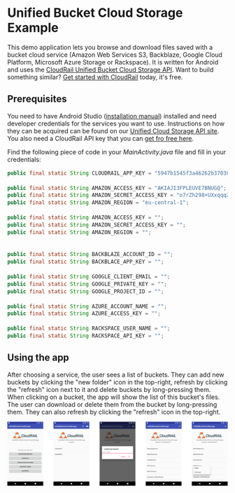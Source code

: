 # Unified Bucket Cloud Storage Example

This demo application lets you browse and download files saved with a bucket cloud service (Amazon Web Services S3, Backblaze, Google Cloud Platform, Microsoft Azure Storage or Rackspace). It is written for Android and uses the [CloudRail Unified Bucket Cloud Storage API](https://cloudrail.com/integrations/interfaces/BusinessCloudStorage). Want to build something similar? [Get started with CloudRail](https://cloudrail.com/signup) today, it's free.

## Prerequisites
You need to have Android Studio ([installation manual](https://developer.android.com/studio/install.html)) installed and need developer credentials for the services you want to use. Instructions on how they can be acquired can be found on our [Unified Cloud Storage API site](https://cloudrail.com/integrations/interfaces/CloudStorage;serviceIds=Box%2CDropbox%2CEgnyte%2CGoogleDrive%2COneDrive%2COneDriveBusiness). You also need a CloudRail API key that you can [get fro free here](https://cloudrail.com/signup).


Find the following piece of code in your *MainActivity.java* file and fill in your credentials:

````java
public final static String CLOUDRAIL_APP_KEY = "5947b1545f3a46262b370388";

public final static String AMAZON_ACCESS_KEY = "AKIAJI3FPLEUVE7BNUGQ";
public final static String AMAZON_SECRET_ACCESS_KEY = "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";
public final static String AMAZON_REGION = "eu-central-1";

public final static String AMAZON_ACCESS_KEY = "";
public final static String AMAZON_SECRET_ACCESS_KEY = "";
public final static String AMAZON_REGION = "";


public final static String BACKBLAZE_ACCOUNT_ID = "";
public final static String BACKBLACE_APP_KEY = "";

public final static String GOOGLE_CLIENT_EMAIL = "";
public final static String GOOGLE_PRIVATE_KEY = "";
public final static String GOOGLE_PROJECT_ID = "";

public final static String AZURE_ACCOUNT_NAME = "";
public final static String AZURE_ACCESS_KEY = "";

public final static String RACKSPACE_USER_NAME = "";
public final static String RACKSPACE_API_KEY = "";
````

## Using the app

After choosing a service, the user sees a list of buckets. They can add new buckets by clicking the "new folder" icon in the top-right, refresh by clicking the "refresh" icon next to it and delete buckets by long-pressing them. When clicking on a bucket, the app will show the list of this bucket's files. The user can download or delete them from the bucket by long-pressing them. They can also refresh by clicking the "refresh" icon in the top-right.

![screenshots 1](https://github.com/CloudRail/cloudrail.github.io/raw/master/img/android_demo_bucketCloud.png)